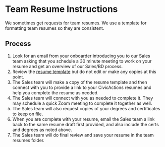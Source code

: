 # Team Resume Instructions

We sometimes get requests for team resumes. We use a template for formatting team resumes so they are consistent.

## Process

1.  Look for an email from your onboarder introducing you to our Sales team asking that you schedule a 30 minute meeting to work on your resume and get an overview of our Sales/BD process.
2.  Review the [resume template](https://docs.google.com/document/d/1G1tZAvxAf9bKqzvrNnQwaXbq8rr9Ge6XXEwkllCAfUw/edit) but do not edit or make any copies at this point.
3.  The Sales team will make a copy of the resume template and then connect with you to provide a link to your CivicActions resumes and help you complete the resume as needed.
4.  The Sales team will connect with you as needed to complete it. They may schedule a quick Zoom meeting to complete it together as well.
5.  The Sales team will also request copies of your degrees and certificates to keep on file.
6.  When you are complete with your resume, email the Sales team a link back to the same resume draft first provided, and also include the certs and degrees as noted above.
7.  The Sales team will do final review and save your resume in the team resumes folder.
